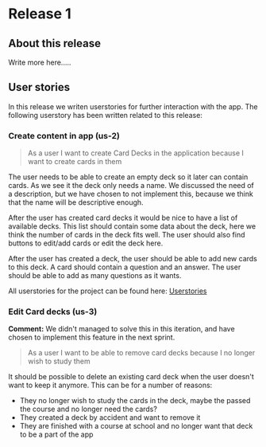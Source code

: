 # Release 1

## About this release

Write more here.....

## User stories

In this release we writen userstories for further interaction with the app. The following userstory has been written related to this release:

### Create content in app (us-2)

> As a user I want to create Card Decks in the application because I want to create cards in them

The user needs to be able to create an empty deck so it later can contain cards. As we see it the deck only needs a name. We discussed the need of a description, but we have chosen to not implement this, because we think that the name will be descriptive enough.

After the user has created card decks it would be nice to have a list of available decks. This list should contain some data about the deck, here we think the number of cards in the deck fits well. The user should also find buttons to edit/add cards or edit the deck here.

After the user has created a deck, the user should be able to add new cards to this deck. A card should contain a question and an answer. The user should be able to add as many questions as it wants.

All userstories for the project can be found here: [Userstories](../../userstories.md)

### Edit Card decks (us-3)

**Comment:** We didn't managed to solve this in this iteration, and have chosen to implement this feature in the next sprint.

> As a user I want to be able to remove card decks because I no longer wish to study them

It should be possible to delete an existing card deck when the user doesn't want to keep it anymore. This can be for a number of reasons:

-   They no longer wish to study the cards in the deck, maybe the passed the course and no longer need the cards?
-   They created a deck by accident and want to remove it
-   They are finished with a course at school and no longer want that deck to be a part of the app
